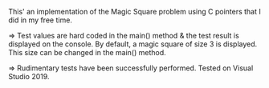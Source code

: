 This' an implementation of the Magic Square problem using C pointers that I did in my free time.

=> Test values are hard coded in the main() method & the test result is displayed on the console.
By default, a magic square of size 3 is displayed. This size can be changed in the main() method.

=> Rudimentary tests have been successfully performed.
Tested on Visual Studio 2019.
